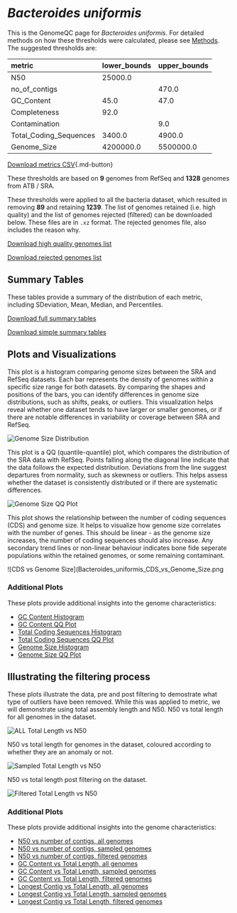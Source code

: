 # *Bacteroides uniformis*

This is the GenomeQC page for *Bacteroides uniformis*. For detailed methods on how these thresholds were calculated, please see [Methods](../../methods.md).
The suggested thresholds are: 

| metric                 | lower_bounds   | upper_bounds   |
|:-----------------------|:---------------|:---------------|
| N50                    | 25000.0        |                |
| no_of_contigs          |                | 470.0          |
| GC_Content             | 45.0           | 47.0           |
| Completeness           | 92.0           |                |
| Contamination          |                | 9.0            |
| Total_Coding_Sequences | 3400.0         | 4900.0         |
| Genome_Size            | 4200000.0      | 5500000.0      |

[Download metrics CSV](Bacteroides_uniformis_metrics.csv){.md-button}


These thresholds are based on **9** genomes from RefSeq and **1328** genomes from ATB / SRA.

These thresholds were applied to all the bacteria dataset, which resulted in removing **89** and retaining **1239**.
The list of genomes retained (i.e. high quality) and the list of genomes rejected (filtered) can be downloaded below. These files are in `.xz` format. The rejected genomes file, also includes the reason why.

[Download high quality genomes list](Bacteroides_uniformis_high_quality_genomes.csv.xz)


[Download rejected genomes list](Bacteroides_uniformis_filtered_out_genomes.csv.xz)



## Summary Tables
These tables provide a summary of the distribution of each metric, including SDeviation, Mean, Median, and Percentiles.

[Download full summary tables](summary.csv)

[Download simple summary tables](selected_summary.csv)

## Plots and Visualizations

This plot is a histogram comparing genome sizes between the SRA and RefSeq datasets. Each bar represents the density of genomes within a specific size range for both datasets. By comparing the shapes and positions of the bars, you can identify differences in genome size distributions, such as shifts, peaks, or outliers. This visualization helps reveal whether one dataset tends to have larger or smaller genomes, or if there are notable differences in variability or coverage between SRA and RefSeq.

![Genome Size Distribution](Genome_Size_refseq_histogram_kde.png)

This plot is a QQ (quantile-quantile) plot, which compares the distribution of the SRA data with RefSeq. Points falling along the diagonal line indicate that the data follows the expected distribution. Deviations from the line suggest departures from normality, such as skewness or outliers. This helps assess whether the dataset is consistently distributed or if there are systematic differences.

![Genome Size QQ Plot](Genome_Size_refseq_qqplot.png)

This plot shows the relationship between the number of coding sequences (CDS) and genome size. It helps to visualize how genome size correlates with the number of genes. This should be linear - as the genome size increases, the number of coding sequences should also increase. Any secondary trend lines or non-linear behaviour indicates bone fide seperate populations within the retained genomes, or some remaining contaminant. 

![CDS vs Genome Size](Bacteroides_uniformis_CDS_vs_Genome_Size.png

### Additional Plots

These plots provide additional insights into the genome characteristics:

- [GC Content Histogram](GC_Content_refseq_histogram_kde.png)
- [GC Content QQ Plot](GC_Content_refseq_qqplot.png)
- [Total Coding Sequences Histogram](Total_Coding_Sequences_refseq_histogram_kde.png)
- [Total Coding Sequences QQ Plot](Total_Coding_Sequences_refseq_qqplot.png)
- [Genome Size Histogram](Genome_Size_refseq_histogram_kde.png)
- [Genome Size QQ Plot](Genome_Size_refseq_qqplot.png)
## Illustrating the filtering process
These plots illustrate the data, pre and post filtering to demostrate what type of outliers have been removed. While this was applied to metric, we will demonstrate using total assembly length and N50.
N50 vs total length for all genomes in the dataset.

![ALL Total Length vs N50](Bacteroides_uniformis_all_total_length_N50.png)

N50 vs total length for genomes in the dataset, coloured according to whether they are an anomaly or not.

![Sampled Total Length vs N50](Bacteroides_uniformis_sample_total_length_N50.png)

N50 vs total length post filtering on the dataset.

![Filtered Total Length vs N50](Bacteroides_uniformis_filt_total_length_N50.png)

### Additional Plots

These plots provide additional insights into the genome characteristics:

- [N50 vs number of contigs, all genomes](Bacteroides_uniformis_all_N50_number.png)
- [N50 vs number of contigs, sampled genomes](Bacteroides_uniformis_sample_N50_number.png)
- [N50 vs number of contigs, filtered genomes](Bacteroides_uniformis_filt_N50_number.png)
- [GC Content vs Total Length, all genomes](Bacteroides_uniformis_all_total_length_GC_Content.png)
- [GC Content vs Total Length, sampled genomes](Bacteroides_uniformis_sample_total_length_GC_Content.png)
- [GC Content vs Total Length, filtered genomes](Bacteroides_uniformis_filt_total_length_GC_Content.png)
- [Longest Contig vs Total Length, all genomes](Bacteroides_uniformis_all_total_length_longest.png)
- [Longest Contig vs Total Length, sampled genomes](Bacteroides_uniformis_sample_total_length_longest.png)
- [Longest Contig vs Total Length, filtered genomes](Bacteroides_uniformis_filt_total_length_longest.png)

